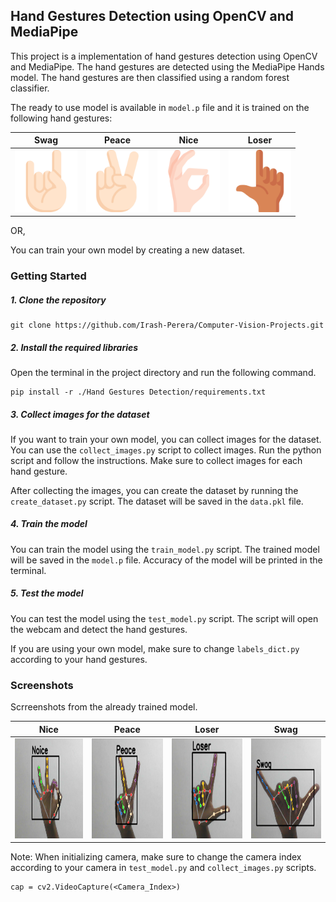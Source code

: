 ## Hand Gestures Detection using OpenCV and MediaPipe

This project is a implementation of hand gestures detection using OpenCV and MediaPipe. The hand gestures are detected using the MediaPipe Hands model. The hand gestures are then classified using a random forest classifier. 

The ready to use model is available in `model.p` file and it is trained on the following hand gestures:

| Swag                          | Peace                         | Nice                          | Loser                         |
|-------------------------------|-------------------------------|-------------------------------|-------------------------------|
| <img src="./Screenshots/Swag.png" alt="Swag" width="100" height="100"> | <img src="./Screenshots/Peace.png" alt="Peace" width="100" height="100"> | <img src="./Screenshots/Noice.png" alt="Nice" width="100" height="100"> | <img src="./Screenshots/Loser.png" alt="Loser" width="100" height="100"> |

OR,   

You can train your own model by creating a new dataset.

### Getting Started

##### 1.  Clone the repository
```
git clone https://github.com/Irash-Perera/Computer-Vision-Projects.git
```
##### 2. Install the required libraries
Open the terminal in the project directory and run the following command.
```
pip install -r ./Hand Gestures Detection/requirements.txt
```
##### 3. Collect images for the dataset
If you want to train your own model, you can collect images for the dataset. You can use the `collect_images.py` script to collect images. Run the python script and follow the instructions. Make sure to collect images for each hand gesture.

After collecting the images, you can create the dataset by running the `create_dataset.py` script. The dataset will be saved in the `data.pkl` file.

##### 4. Train the model
You can train the model using the `train_model.py` script. The trained model will be saved in the `model.p` file. Accuracy of the model will be printed in the terminal.

##### 5. Test the model
You can test the model using the `test_model.py` script. The script will open the webcam and detect the hand gestures.

If you are using your own model, make sure to change `labels_dict.py` according to your hand gestures. 

### Screenshots

Scrreenshots from the already trained model.

| Nice | Peace | Loser | Swag |
|------|-------|-------|------|
| <img src="./Screenshots/Nice1.png" alt="Nice" width="200" height="160"> | <img src="./Screenshots/Peace1.png" alt="Peace" width="200" height="160"> | <img src="./Screenshots/Loser1.png" alt="Loser" width="200" height="160"> | <img src="./Screenshots/Swag1.png" alt="Swag" width="200" height="160"> |

Note: When initializing camera, make sure to change the camera index according to your camera in `test_model.py` and `collect_images.py` scripts. 
```
cap = cv2.VideoCapture(<Camera_Index>)
```




